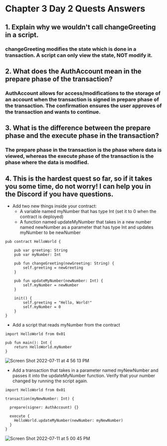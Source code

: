 # Chapter 3 Day 2 Quests Answers

## 1. Explain why we wouldn't call changeGreeting in a script.

### changeGreeting modifies the state which is done in a transaction. A script can only view the state, NOT modify it. 

## 2. What does the AuthAccount mean in the prepare phase of the transaction?

### AuthAccount allows for access/modifications to the storage of an account when the transaction is signed in prepare phase of the transaction. The confirmation ensures the user approves of the transaction and wants to continue.

## 3. What is the difference between the prepare phase and the execute phase in the transaction?

### The prepare phase in the transaction is the phase where data is viewed, whereas the execute phase of the transaction is the phase where the data is modified.

## 4. This is the hardest quest so far, so if it takes you some time, do not worry! I can help you in the Discord if you have questions.

- Add two new things inside your contract:
  - A variable named myNumber that has type Int (set it to 0 when the contract is deployed)
  - A function named updateMyNumber that takes in a new number named newNumber as a parameter that has type Int and updates myNumber to be newNumber

``` cadence
pub contract HelloWorld {

    pub var greeting: String
    pub var myNumber: Int

    pub fun changeGreeting(newGreeting: String) {
        self.greeting = newGreeting
    }

    pub fun updateMyNumber(newNumber: Int) {
        self.myNumber = newNumber
    }

    init() {
        self.greeting = "Hello, World!"
        self.myNumber = 0
    }
}
```

- Add a script that reads myNumber from the contract

``` cadence
import HelloWorld from 0x01

pub fun main(): Int {
    return HelloWorld.myNumber
}
```
![Screen Shot 2022-07-11 at 4 56 13 PM](https://user-images.githubusercontent.com/104539205/178365550-91087922-543c-4239-b8d1-615d280f4814.png)

- Add a transaction that takes in a parameter named myNewNumber and passes it into the updateMyNumber function. Verify that your number changed by running the script again.
``` cadence
import HelloWorld from 0x01

transaction(myNewNumber: Int) {

  prepare(signer: AuthAccount) {}

  execute {
    HelloWorld.updateMyNumber(newNumber: myNewNumber)
  }
}
```
![Screen Shot 2022-07-11 at 5 00 45 PM](https://user-images.githubusercontent.com/104539205/178366145-38cc646a-a5b5-48a2-a0e0-3a856f7d50d7.png)

